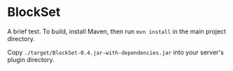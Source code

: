 # BlockSet

A brief test.  To build, install Maven, then run `mvn install` in the main project directory.

Copy `./target/BlockSet-0.4.jar-with-dependencies.jar` into your server's plugin directory.